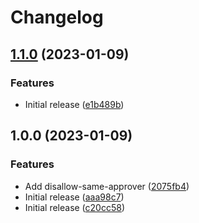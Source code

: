 # Changelog

## [1.1.0](https://github.com/oslokommune/composite-actions/compare/disallow-same-approver-v1.0.0...disallow-same-approver-v1.1.0) (2023-01-09)


### Features

* Initial release ([e1b489b](https://github.com/oslokommune/composite-actions/commit/e1b489b880355cb5ccba017e5a8737b707b4fdb7))

## 1.0.0 (2023-01-09)


### Features

* Add disallow-same-approver ([2075fb4](https://github.com/oslokommune/composite-actions/commit/2075fb44e6102c497907cb9267c7c57ef12849c0))
* Initial release ([aaa98c7](https://github.com/oslokommune/composite-actions/commit/aaa98c768391b0389d80e856a8db769f3b827cad))
* Initial release ([c20cc58](https://github.com/oslokommune/composite-actions/commit/c20cc5858f2de5455966a65b2dd43fabe0168620))
